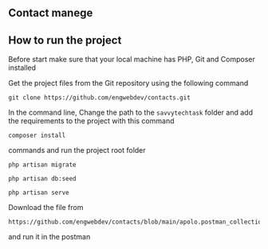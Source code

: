 ## Contact manege

## How to run the project

Before start make sure that your local machine has PHP, Git and Composer installed

Get the project files from the Git repository using the following command

```nothing
git clone https://github.com/engwebdev/contacts.git
```

In the command line, Change the path to the `savvytechtask` folder and add the requirements to the project with this command
```nothing
composer install 
```

commands and run the project root folder
```nothing
php artisan migrate
```

```nothing
php artisan db:seed
```

```nothing
php artisan serve
```

Download the file from
```nothing
https://github.com/engwebdev/contacts/blob/main/apolo.postman_collection.json
```
and run it in the postman
